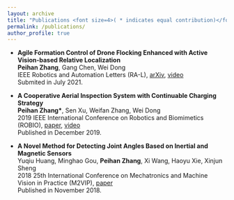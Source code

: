 ```yaml
---
layout: archive
title: "Publications <font size=4>( * indicates equal contribution)</font>"
permalink: /publications/
author_profile: true
---
```


* **Agile Formation Control of Drone Flocking Enhanced with Active Vision-based Relative Localization** <br>
**Peihan Zhang**, Gang Chen, Wei Dong <br>
IEEE Robotics and Automation Letters (RA-L), [arXiv](https://arxiv.org/pdf/2108.05505), [video](https://youtu.be/pyMY54b_c-4) <br>
Submited in July 2021.

* **A Cooperative Aerial Inspection System with Continuable Charging Strategy** <br>
**Peihan Zhang\***, Sen Xu, Weifan Zhang, Wei Dong <br>
2019 IEEE International Conference on Robotics and Biomimetics (ROBIO), [paper](https://ieeexplore.ieee.org/document/8961597), [video](https://youtu.be/VPgk_Q9hdwE) <br>
Published  in December 2019.

* **A Novel Method for Detecting Joint Angles Based on Inertial and Magnetic Sensors** <br>
Yuqiu Huang, Minghao Gou, **Peihan Zhang**, Xi Wang, Haoyu Xie, Xinjun Sheng <br>
2018 25th International Conference on Mechatronics and Machine Vision in Practice (M2VIP), [paper](https://ieeexplore.ieee.org/document/8600868) <br>
Published  in November 2018.



<!-- {% if author.googlescholar %}
  You can also find my articles on <u><a href="{{author.googlescholar}}">my Google Scholar profile</a>.</u>
{% endif %}

{% include base_path %}

{% for post in site.publications reversed %}
  {% include archive-single.html %}
{% endfor %} -->
